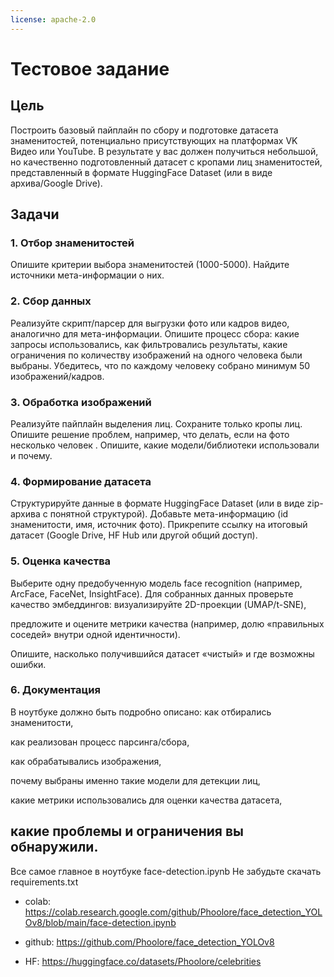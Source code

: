 ```yaml
---
license: apache-2.0
---
```

# Тестовое задание
## Цель

Построить базовый пайплайн по сбору и подготовке датасета знаменитостей, потенциально присутствующих на платформах VK Видео или YouTube. В результате у вас должен получиться небольшой, но качественно подготовленный датасет с кропами лиц знаменитостей, представленный в формате HuggingFace Dataset (или в виде архива/Google Drive).

## Задачи
### 1. Отбор знаменитостей

Опишите критерии выбора знаменитостей (1000-5000).
Найдите источники мета-информации о них.

### 2. Сбор данных
Реализуйте скрипт/парсер для выгрузки фото или кадров видео, аналогично для мета-информации.
Опишите процесс сбора: какие запросы использовались, как фильтровались результаты, какие ограничения по количеству изображений на одного человека были выбраны.
Убедитесь, что по каждому человеку собрано минимум 50 изображений/кадров.

### 3. Обработка изображений
Реализуйте пайплайн выделения лиц.
Сохраните только кропы лиц. 
Опишите решение проблем, например, что делать, если на фото несколько человек .
Опишите, какие модели/библиотеки использовали и почему.
### 4. Формирование датасета

Структурируйте данные в формате HuggingFace Dataset (или в виде zip-архива с понятной структурой).
Добавьте мета-информацию (id знаменитости, имя, источник фото).
Прикрепите ссылку на итоговый датасет (Google Drive, HF Hub или другой общий доступ).
### 5. Оценка качества

Выберите одну предобученную модель face recognition (например, ArcFace, FaceNet, InsightFace).
Для собранных данных проверьте качество эмбеддингов:
визуализируйте 2D-проекции (UMAP/t-SNE),


предложите и оцените метрики качества (например, долю «правильных соседей» внутри одной идентичности).

Опишите, насколько получившийся датасет «чистый» и где возможны ошибки.

### 6. Документация
 В ноутбуке должно быть подробно описано:
как отбирались знаменитости,


как реализован процесс парсинга/сбора,


как обрабатывались изображения,


почему выбраны именно такие модели для детекции лиц,


какие метрики использовались для оценки качества датасета,


какие проблемы и ограничения вы обнаружили.
-----------------------------------------
Все самое главное в ноутбуке face-detection.ipynb
Не забудьте скачать requirements.txt

- colab: https://colab.research.google.com/github/Phoolore/face_detection_YOLOv8/blob/main/face-detection.ipynb

- github: https://github.com/Phoolore/face_detection_YOLOv8

- HF: https://huggingface.co/datasets/Phoolore/celebrities